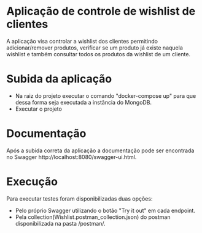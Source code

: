 # Aplicação de controle de wishlist de clientes

A aplicação visa controlar a wishlist dos clientes permitindo adicionar/remover produtos, verificar se um produto já existe naquela wishlist e também consultar
todos os produtos da wishlist de um cliente.

# Subida da aplicação

* Na raiz do projeto executar o comando "docker-compose up" para que dessa forma seja executada a instância do MongoDB.
* Executar o projeto

# Documentação

Após a subida correta da aplicação a documentação pode ser encontrada no Swagger http://localhost:8080/swagger-ui.html.

# Execução

Para executar testes foram disponibilizadas duas opções:

* Pelo próprio Swagger utilizando o botão "Try it out" em cada endpoint.
* Pela collection(Wishlist.postman_collection.json) do postman disponibilizada na pasta /postman/.


